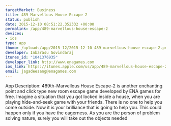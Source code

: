 ```yaml
--- 
targetMarket: Business
title: 489 Marvellous House Escape 2
status: publish
date: 2015-12-10 08:51:22.352332 +00:00
permalink: /app/489-marvellous-house-escape-2
devices: 
- ios
type: app
thumb: /uploads/app/2015-12/2015-12-10-489-marvellous-house-escape-2.png
developer: Inbarasu Govindaraj
itunes_id: "1041376935"
developer_link: http://www.enagames.com
ios_link: https://itunes.apple.com/us/app/489-marvellous-house-escape-2/id1041376935?mt=8
email: jagadeesang@enagames.com
---
```


App Description:  489th-Marvellous House Escape-2 is another enchanting point and click type new room escape game developed by ENA games for free. Imagine a situation that you got locked inside a house, when you are playing hide-and-seek game with your friends. There is no one to help you come outside. Now it is your brilliance that is going to help you. This could happen only if you have the eagerness. As you are the person of problem solving nature, surely you will take out the objects needed 
